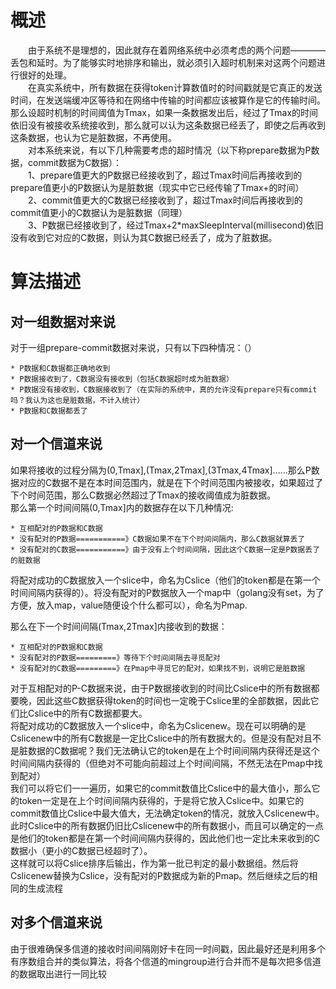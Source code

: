 概述
===

　　由于系统不是理想的，因此就存在着网络系统中必须考虑的两个问题————丢包和延时。为了能够实时地排序和输出，就必须引入超时机制来对这两个问题进行很好的处理。</br>
　　在真实系统中，所有数据在获得token计算数值时的时间戳就是它真正的发送时间，在发送端缓冲区等待和在网络中传输的时间都应该被算作是它的传输时间。那么设超时机制的时间阈值为Tmax，如果一条数据发出后，经过了Tmax的时间依旧没有被接收系统接收到，那么就可以认为这条数据已经丢了，即使之后再收到这条数据，也认为它是脏数据，不再使用。<br/>
　　对本系统来说，有以下几种需要考虑的超时情况（以下称prepare数据为P数据，commit数据为C数据）：<br/>
　　1、prepare值更大的P数据已经接收到了，超过Tmax时间后再接收到的prepare值更小的P数据认为是脏数据（现实中它已经传输了Tmax+的时间）<br/>
　　2、commit值更大的C数据已经接收到了，超过Tmax时间后再接收到的commit值更小的C数据认为是脏数据（同理）<br/>
　　3、P数据已经接收到了，经过Tmax+2*maxSleepInterval(millisecond)依旧没有收到它对应的C数据，则认为其C数据已经丢了，成为了脏数据。<br/>

    

算法描述
======

对一组数据对来说
------------
   
   对于一组prepare-commit数据对来说，只有以下四种情况：（）
    
    * P数据和C数据都正确地收到
    * P数据接收到了，C数据没有接收到（包括C数据超时成为脏数据）
    * P数据没有接收到，C数据接收到了（在实际的系统中，真的允许没有prepare只有commit吗？我认为这也是脏数据，不计入统计）
    * P数据和C数据都丢了


对一个信道来说
-------------
    
   如果将接收的过程分隔为(0,Tmax],(Tmax,2Tmax],(3Tmax,4Tmax]......那么P数据对应的C数据不是在本时间范围内，就是在下个时间范围内被接收，如果超过了下个时间范围，那么C数据必然超过了Tmax的接收阈值成为脏数据。</br>
   那么第一个时间间隔(0,Tmax]内的数据存在以下几种情况:
   
    * 互相配对的P数据和C数据
    * 没有配对的P数据===========》C数据如果不在下个时间间隔内，那么C数据就算丢了
    * 没有配对的C数据===========》由于没有上个时间间隔，因此这个C数据一定是P数据丢了的脏数据

   将配对成功的C数据放入一个slice中，命名为Cslice（他们的token都是在第一个时间间隔内获得的）。将没有配对的P数据放入一个map中（golang没有set，为了方便，放入map，value随便设个什么都可以），命名为Pmap.</br>
   
   那么在下一个时间间隔(Tmax,2Tmax]内接收到的数据：
   
    * 互相配对的P数据和C数据
    * 没有配对的P数据=========》等待下个时间间隔去寻觅配对
    * 没有配对的C数据=========》在Pmap中寻觅它的配对，如果找不到，说明它是脏数据
   
   对于互相配对的P-C数据来说，由于P数据接收到的时间比Cslice中的所有数据都要晚，因此这些C数据获得token的时间也一定晚于Cslice里的全部数据，因此它们比Cslice中的所有C数据都要大。<br/>
   将配对成功的C数据放入一个slice中，命名为Cslicenew。现在可以明确的是Cslicenew中的所有C数据是一定比Cslice中的所有数据大的。但是没有配对且不是脏数据的C数据呢？我们无法确认它的token是在上个时间间隔内获得还是这个时间间隔内获得的（但绝对不可能向前超过上个时间间隔，不然无法在Pmap中找到配对）</br>
   我们可以将它们一一遍历，如果它的commit数值比Cslice中的最大值小，那么它的token一定是在上个时间间隔内获得的，于是将它放入Cslice中。如果它的commit数值比Cslice中最大值大，无法确定token的情况，就放入Cslicenew中。此时Cslice中的所有数据仍旧比Cslicenew中的所有数据小，而且可以确定的一点是他们的token都是在第一个时间间隔内获得的，因此他们也一定比未来收到的C数据小（更小的C数据已经超时了）。<br/>
   这样就可以将Cslice排序后输出，作为第一批已判定的最小数据组。然后将Cslicenew替换为Cslice，没有配对的P数据成为新的Pmap。然后继续之后的相同的生成流程<br/>
   
 对多个信道来说
-------------  
   
  由于很难确保多信道的接收时间间隔刚好卡在同一时间戳，因此最好还是利用多个有序数组合并的类似算法，将各个信道的mingroup进行合并而不是每次把多信道的数据取出进行一同比较
